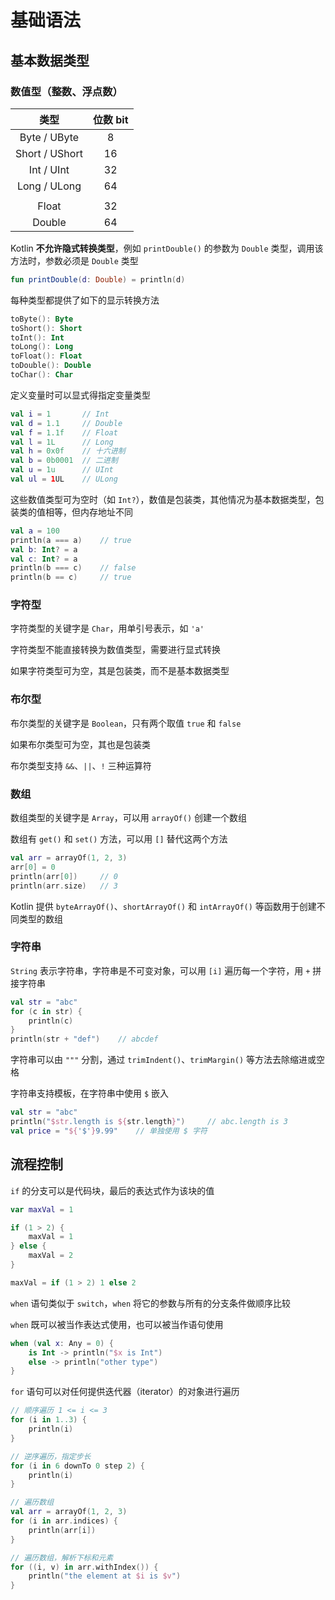 # 基础语法

## 基本数据类型

### 数值型（整数、浮点数）

|      类型      | 位数 bit |
| :------------: | :------: |
|  Byte / UByte  |    8     |
| Short / UShort |    16    |
|   Int / UInt   |    32    |
|  Long / ULong  |    64    |
|                |          |
|     Float      |    32    |
|     Double     |    64    |

Kotlin **不允许隐式转换类型**，例如 `printDouble()` 的参数为 `Double` 类型，调用该方法时，参数必须是 `Double` 类型

```kt
fun printDouble(d: Double) = println(d)
```

每种类型都提供了如下的显示转换方法

```kt
toByte(): Byte
toShort(): Short
toInt(): Int
toLong(): Long
toFloat(): Float
toDouble(): Double
toChar(): Char
```

定义变量时可以显式得指定变量类型

```kt
val i = 1       // Int
val d = 1.1     // Double
val f = 1.1f    // Float
val l = 1L      // Long
val h = 0x0f    // 十六进制
val b = 0b0001  // 二进制
val u = 1u      // UInt
val ul = 1UL    // ULong
```

这些数值类型可为空时（如 `Int?`），数值是包装类，其他情况为基本数据类型，包装类的值相等，但内存地址不同

```kt
val a = 100
println(a === a)    // true
val b: Int? = a
val c: Int? = a
println(b === c)    // false
println(b == c)     // true
```

### 字符型

字符类型的关键字是 `Char`，用单引号表示，如 `'a'`

字符类型不能直接转换为数值类型，需要进行显式转换

如果字符类型可为空，其是包装类，而不是基本数据类型

### 布尔型

布尔类型的关键字是 `Boolean`，只有两个取值 `true` 和 `false`

如果布尔类型可为空，其也是包装类

布尔类型支持 `&&`、`||`、`!` 三种运算符

### 数组

数组类型的关键字是 `Array`，可以用 `arrayOf()` 创建一个数组

数组有 `get()` 和 `set()` 方法，可以用 `[]` 替代这两个方法

```kt
val arr = arrayOf(1, 2, 3)
arr[0] = 0
println(arr[0])     // 0
println(arr.size)   // 3
```

Kotlin 提供 `byteArrayOf()`、`shortArrayOf()` 和 `intArrayOf()` 等函数用于创建不同类型的数组

### 字符串

`String` 表示字符串，字符串是不可变对象，可以用 `[i]` 遍历每一个字符，用 `+` 拼接字符串

```kt
val str = "abc"
for (c in str) {
    println(c)
}
println(str + "def")    // abcdef
```

字符串可以由 `"""` 分割，通过 `trimIndent()`、`trimMargin()` 等方法去除缩进或空格

字符串支持模板，在字符串中使用 `$` 嵌入

```kt
val str = "abc"
println("$str.length is ${str.length}")     // abc.length is 3
val price = "${'$'}9.99"    // 单独使用 $ 字符
```

## 流程控制

`if` 的分支可以是代码块，最后的表达式作为该块的值

```kt
var maxVal = 1

if (1 > 2) {
    maxVal = 1
} else {
    maxVal = 2
}

maxVal = if (1 > 2) 1 else 2
```

`when` 语句类似于 `switch`，`when` 将它的参数与所有的分支条件做顺序比较

`when` 既可以被当作表达式使用，也可以被当作语句使用

```kt
when (val x: Any = 0) {
    is Int -> println("$x is Int")
    else -> println("other type")
}
```

`for` 语句可以对任何提供迭代器（iterator）的对象进行遍历

```kt
// 顺序遍历 1 <= i <= 3
for (i in 1..3) {
    println(i)
}

// 逆序遍历，指定步长
for (i in 6 downTo 0 step 2) {
    println(i)
}

// 遍历数组
val arr = arrayOf(1, 2, 3)
for (i in arr.indices) {
    println(arr[i])
}

// 遍历数组，解析下标和元素
for ((i, v) in arr.withIndex()) {
    println("the element at $i is $v")
}
```
